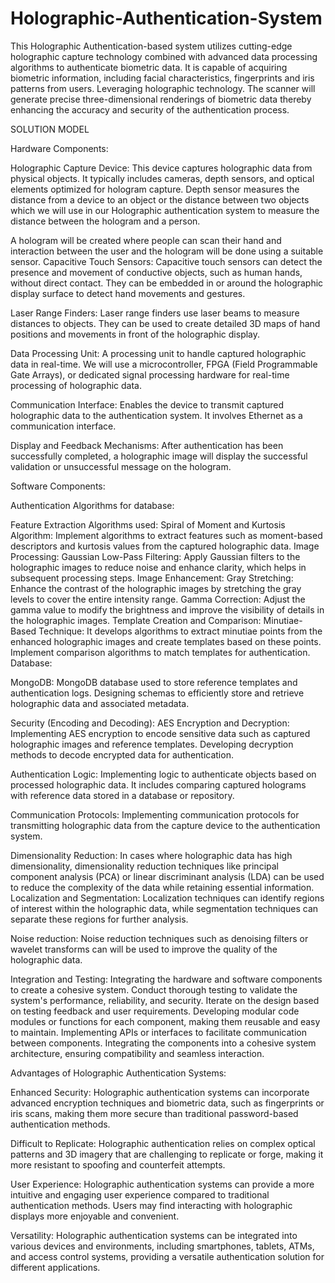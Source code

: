 # Holographic-Authentication-System

This Holographic Authentication-based system utilizes cutting-edge holographic capture technology combined with advanced data processing algorithms to authenticate biometric data. It is capable of acquiring biometric information, including facial characteristics, fingerprints and iris patterns from users. Leveraging holographic technology. The scanner will generate precise three-dimensional renderings of biometric data thereby enhancing the accuracy and security of the authentication process.

SOLUTION MODEL

Hardware Components:

Holographic Capture Device: This device captures holographic data from physical objects. It typically includes cameras, depth sensors, and optical elements optimized for hologram capture.
Depth sensor measures the distance from a device to an object or the distance between two objects which we will use in our Holographic authentication system to measure the distance between the hologram and a person.

A hologram will be created where people can scan their hand and interaction between the user and the hologram will be done using a suitable sensor. 
Capacitive Touch Sensors: Capacitive touch sensors can detect the presence and movement of conductive objects, such as human hands, without direct contact. They can be embedded in or around the holographic display surface to detect hand movements and gestures.

Laser Range Finders: Laser range finders use laser beams to measure distances to objects. They can be used to create detailed 3D maps of hand positions and movements in front of the holographic display.

Data Processing Unit: A processing unit to handle captured holographic data in real-time. We will use a microcontroller, FPGA (Field Programmable Gate Arrays), or dedicated signal processing hardware for real-time processing of holographic data. 

Communication Interface: Enables the device to transmit captured holographic data to the authentication system. It involves Ethernet as a communication interface.

Display and Feedback Mechanisms: After authentication has been successfully completed, a holographic image will display the successful validation or unsuccessful message on the hologram.

Software Components:

Authentication Algorithms for database:

Feature Extraction Algorithms used:
Spiral of Moment and Kurtosis Algorithm: Implement algorithms to extract features such as moment-based descriptors and kurtosis values from the captured holographic data.
Image Processing:
Gaussian Low-Pass Filtering: Apply Gaussian filters to the holographic images to reduce noise and enhance clarity, which helps in subsequent processing steps.
Image Enhancement:
Gray Stretching: Enhance the contrast of the holographic images by stretching the gray levels to cover the entire intensity range.
Gamma Correction: Adjust the gamma value to modify the brightness and improve the visibility of details in the holographic images.
Template Creation and Comparison:
Minutiae-Based Technique: It develops algorithms to extract minutiae points from the enhanced holographic images and create templates based on these points. Implement comparison algorithms to match templates for authentication.
Database:

MongoDB: MongoDB database used to store reference templates and authentication logs. Designing schemas to efficiently store and retrieve holographic data and associated metadata.

Security (Encoding and Decoding):
AES Encryption and Decryption: Implementing AES encryption to encode sensitive data such as captured holographic images and reference templates. Developing decryption methods to decode encrypted data for authentication.

Authentication Logic: Implementing logic to authenticate objects based on processed holographic data. It includes comparing captured holograms with reference data stored in a database or repository.

Communication Protocols: Implementing communication protocols for transmitting holographic data from the capture device to the authentication system. 

Dimensionality Reduction: In cases where holographic data has high dimensionality, dimensionality reduction techniques like principal component analysis (PCA) or linear discriminant analysis (LDA) can be used to reduce the complexity of the data while retaining essential information.
Localization and Segmentation: Localization techniques can identify regions of interest within the holographic data, while segmentation techniques can separate these regions for further analysis. 

Noise reduction: Noise reduction techniques such as denoising filters or wavelet transforms can will be used to improve the quality of the holographic data.

Integration and Testing:
Integrating the hardware and software components to create a cohesive system.
Conduct thorough testing to validate the system's performance, reliability, and security.
Iterate on the design based on testing feedback and user requirements.
Developing modular code modules or functions for each component, making them reusable and easy to maintain.
Implementing APIs or interfaces to facilitate communication between components.
Integrating the components into a cohesive system architecture, ensuring compatibility and seamless interaction.

Advantages of Holographic Authentication Systems:

Enhanced Security: Holographic authentication systems can incorporate advanced encryption techniques and biometric data, such as fingerprints or iris scans, making them more secure than traditional password-based authentication methods.

Difficult to Replicate: Holographic authentication relies on complex optical patterns and 3D imagery that are challenging to replicate or forge, making it more resistant to spoofing and counterfeit attempts.

User Experience: Holographic authentication systems can provide a more intuitive and engaging user experience compared to traditional authentication methods. Users may find interacting with holographic displays more enjoyable and convenient.

Versatility: Holographic authentication systems can be integrated into various devices and environments, including smartphones, tablets, ATMs, and access control systems, providing a versatile authentication solution for different applications.




 

